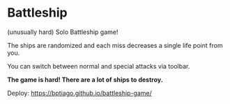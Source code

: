 # Battleship

(unusually hard) Solo Battleship game!

The ships are randomized and each miss decreases a single life point from you.

You can switch between normal and special attacks via toolbar.

<b>The game is hard! There are a lot of ships to destroy.</b>

Deploy: https://bptiago.github.io/battleship-game/
